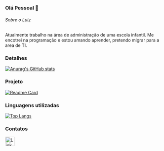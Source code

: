 ### Olá Pessoal 👋

###### Sobre o Luiz
Atualmente trabalho na área de administração de uma escola infantil.
Me encotrei na programação e estou amando aprender, pretendo migrar para a area de TI.

### Detalhes

[![Anurag's GitHub stats](https://github-readme-stats.vercel.app/api?username=LuizVJr2001&show_icons=true&theme=dark)](https://github.com/anuraghazra/github-readme-stats)

### Projeto

[![Readme Card](https://github-readme-stats.vercel.app/api/pin/?username=LuizVJr2001&repo=jornadadev&theme=dark)](https://github.com/anuraghazra/github-readme-stats)

### Linguagens utilizadas

[![Top Langs](https://github-readme-stats.vercel.app/api/top-langs/?username=LuizVJr2001&layout=compact)](https://github.com/anuraghazra/github-readme-stats)

### Contatos

[<img src='https://img.shields.io/badge/LinkedIn-0077B5?style=for-the-badge&logo=linkedin&logoColor=white' alt='Linkedin' height='30'>](https://www.linkedin.com/in/luiz-de-vargas-jr-60a1a8174/)
